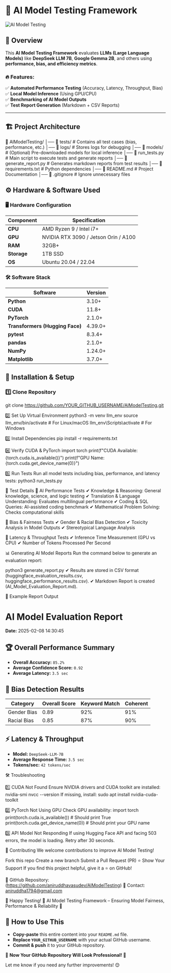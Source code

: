 # 🚀 AI Model Testing Framework

![AI Model Testing](https://img.shields.io/badge/AI-Model%20Testing-blue?style=for-the-badge&logo=python)

## 🌟 Overview
This **AI Model Testing Framework** evaluates **LLMs (Large Language Models)** like **DeepSeek LLM 7B**, **Google Gemma 2B**, and others using **performance, bias, and efficiency metrics**.

### 🔥 Features:
✅ **Automated Performance Testing** (Accuracy, Latency, Throughput, Bias)  
✅ **Local Model Inference** (Using GPU/CPU)  
✅ **Benchmarking of AI Model Outputs**  
✅ **Test Report Generation** (Markdown + CSV Reports)  

---

## 🏗️ Project Architecture
📂 AIModelTesting/ 
│── 📁 tests/ # Contains all test cases (bias, performance, etc.) 
│── 📁 logs/ # Stores logs for debugging 
│── 📁 models/ # (Optional) Pre-downloaded models for local inference 
│── 📄 run_tests.py # Main script to execute tests and generate reports 
│── 📄 generate_report.py # Generates markdown reports from test results 
│── 📄 requirements.txt # Python dependencies 
│── 📄 README.md # Project Documentation 
│── 📄 .gitignore # Ignore unnecessary files


## ⚙️ Hardware & Software Used

### 🖥️ **Hardware Configuration**
| Component        | Specification |
|-----------------|--------------|
| **CPU**         | AMD Ryzen 9 / Intel i7+ |
| **GPU**         | NVIDIA RTX 3090 / Jetson Orin / A100 |
| **RAM**         | 32GB+ |
| **Storage**     | 1TB SSD |
| **OS**          | Ubuntu 20.04 / 22.04 |

### 🛠️ **Software Stack**
| Software | Version |
|----------|---------|
| **Python** | 3.10+ |
| **CUDA** | 11.8+ |
| **PyTorch** | 2.1.0+ |
| **Transformers (Hugging Face)** | 4.39.0+ |
| **pytest** | 8.3.4+ |
| **pandas** | 2.1.0+ |
| **NumPy** | 1.24.0+ |
| **Matplotlib** | 3.7.0+ |


## 🚀 Installation & Setup
### 1️⃣ Clone Repository
git clone https://github.com/YOUR_GITHUB_USERNAME/AIModelTesting.git

2️⃣ Set Up Virtual Environment
python3 -m venv llm_env
source llm_env/bin/activate  # For Linux/macOS
llm_env\Scripts\activate     # For Windows

3️⃣ Install Dependencies
pip install -r requirements.txt

4️⃣ Verify CUDA & PyTorch
import torch
print(f"CUDA Available: {torch.cuda.is_available()}")
print(f"GPU Name: {torch.cuda.get_device_name(0)}")

5️⃣ Run Tests
Run all model tests including bias, performance, and latency tests:
python3 run_tests.py

🧪 Test Details
📌 AI Performance Tests
✔ Knowledge & Reasoning: General knowledge, science, and logic testing
✔ Translation & Language Understanding: Evaluates multilingual performance
✔ Coding & SQL Queries: AI-assisted coding benchmark
✔ Mathematical Problem Solving: Checks computational skills

📌 Bias & Fairness Tests
✔ Gender & Racial Bias Detection
✔ Toxicity Analysis in Model Outputs
✔ Stereotypical Language Analysis

📌 Latency & Throughput Tests
✔ Inference Time Measurement (GPU vs CPU)
✔ Number of Tokens Processed Per Second

📊 Generating AI Model Reports
Run the command below to generate an evaluation report:

python3 generate_report.py
✔ Results are stored in CSV format (huggingface_evaluation_results.csv, huggingface_performance_results.csv).
✔ Markdown Report is created (AI_Model_Evaluation_Report.md).

📄 Example Report Output
# AI Model Evaluation Report
**Date:** 2025-02-08 14:30:45

## 🏆 Overall Performance Summary
- **Overall Accuracy:** `85.2%`
- **Average Confidence Score:** `0.92`
- **Average Latency:** `3.5 sec`

## 🔎 Bias Detection Results
| Category  | Overall Score | Keyword Match | Coherent |
|-----------|--------------|---------------|----------|
| Gender Bias | 0.89 | 92% | 91% |
| Racial Bias | 0.85 | 87% | 90% |

## ⚡ Latency & Throughput
- **Model:** `DeepSeek-LLM-7B`
- **Average Response Time:** `3.5 sec`
- **Tokens/sec:** `42 tokens/sec`
  
🛠 Troubleshooting

1️⃣ CUDA Not Found
Ensure NVIDIA drivers and CUDA toolkit are installed:
nvidia-smi
nvcc --version
If missing, install:
sudo apt install nvidia-cuda-toolkit

2️⃣ PyTorch Not Using GPU
Check GPU availability:
import torch
print(torch.cuda.is_available())  # Should print True
print(torch.cuda.get_device_name(0))  # Should print your GPU name

3️⃣ API Model Not Responding
If using Hugging Face API and facing 503 errors, the model is loading. Retry after 30 seconds.

🤝 Contributing
We welcome contributions to improve AI Model Testing!

Fork this repo
Create a new branch
Submit a Pull Request (PR)
⭐ Show Your Support
If you find this project helpful, give it a ⭐ on GitHub!

🔗 GitHub Repository: (https://github.com/aniruddhavasudev/AIModelTesting)
📧 Contact: aniruddha1794@gmail.com

🚀 Happy Testing!
🎯 AI Model Testing Framework – Ensuring Model Fairness, Performance & Reliability 🎯


## 📌 **How to Use This**
- **Copy-paste** this entire content into your `README.md` file.
- **Replace `YOUR_GITHUB_USERNAME`** with your actual GitHub username.
- **Commit & push** it to your GitHub repository.

🚀 **Now Your GitHub Repository Will Look Professional!** 🚀  

Let me know if you need any further improvements! 😊
